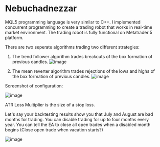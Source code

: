 # Nebuchadnezzar

MQL5 programming language is very similar to C++. I implemented concurrent programming to create a trading robot that works in real-time market environment. The trading robot is fully functional on Metatrader 5 platform.


There are two seperate algorithms trading two different strategies:

1. The trend follower algorithm trades breakouts of the box formation of previous candles.
![image](https://github.com/user-attachments/assets/86cff7cb-cae7-4d22-be2f-b0020ac4efdd)
 
2. The mean reverter algorithm trades rejections of the lows and highs of the box formation of previous candles.
![image](https://github.com/user-attachments/assets/647c31bd-2da5-442b-a001-2340f6fa80b1)

Screenshot of configuration:

![image](https://github.com/user-attachments/assets/8ada5d69-69bf-4a58-83d7-00eb8bc6a7e8)

ATR Loss Multiplier is the size of a stop loss. 

Let's say your backtesting results show you that July and August are bad months for trading. You can disable trading for up to four months every year. You can tell the EA to close all open trades when a disabled month begins (Close open trade when vacation starts?) 

![image](https://github.com/user-attachments/assets/fa6d2810-7641-47c7-95e6-0a6c33440914)


